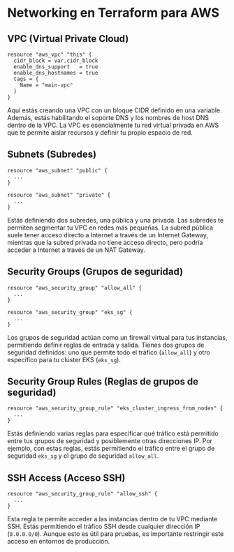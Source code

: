 
# Networking en Terraform para AWS

## VPC (Virtual Private Cloud)

```hcl
resource "aws_vpc" "this" {
  cidr_block = var.cidr_block
  enable_dns_support   = true
  enable_dns_hostnames = true
  tags = {
    Name = "main-vpc"
  }
}
```

Aquí estás creando una VPC con un bloque CIDR definido en una variable. Además, estás habilitando el soporte DNS y los nombres de host DNS dentro de la VPC. La VPC es esencialmente tu red virtual privada en AWS que te permite aislar recursos y definir tu propio espacio de red.

## Subnets (Subredes)

```hcl
resource "aws_subnet" "public" {
  ...
}

resource "aws_subnet" "private" {
  ...
}
```

Estás definiendo dos subredes, una pública y una privada. Las subredes te permiten segmentar tu VPC en redes más pequeñas. La subred pública suele tener acceso directo a Internet a través de un Internet Gateway, mientras que la subred privada no tiene acceso directo, pero podría acceder a Internet a través de un NAT Gateway.

## Security Groups (Grupos de seguridad)

```hcl
resource "aws_security_group" "allow_all" {
  ...
}

resource "aws_security_group" "eks_sg" {
  ...
}
```

Los grupos de seguridad actúan como un firewall virtual para tus instancias, permitiendo definir reglas de entrada y salida. Tienes dos grupos de seguridad definidos: uno que permite todo el tráfico (`allow_all`) y otro específico para tu clúster EKS (`eks_sg`).

## Security Group Rules (Reglas de grupos de seguridad)

```hcl
resource "aws_security_group_rule" "eks_cluster_ingress_from_nodes" {
  ...
}
```

Estás definiendo varias reglas para especificar qué tráfico está permitido entre tus grupos de seguridad y posiblemente otras direcciones IP. Por ejemplo, con estas reglas, estás permitiendo el tráfico entre el grupo de seguridad `eks_sg` y el grupo de seguridad `allow_all`.

## SSH Access (Acceso SSH)

```hcl
resource "aws_security_group_rule" "allow_ssh" {
  ...
}
```

Esta regla te permite acceder a las instancias dentro de tu VPC mediante SSH. Estás permitiendo el tráfico SSH desde cualquier dirección IP (`0.0.0.0/0`). Aunque esto es útil para pruebas, es importante restringir este acceso en entornos de producción.

